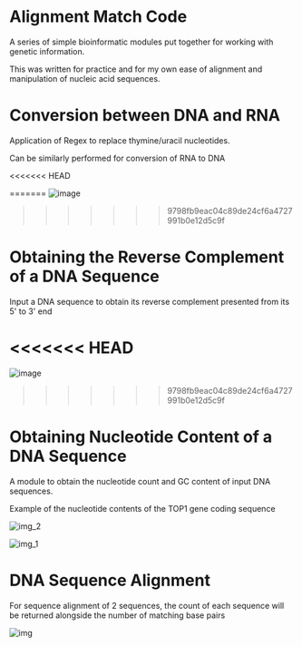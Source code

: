 # Alignment Match Code
A series of simple bioinformatic modules put together for working with genetic information.

This was written for practice and for my own ease of alignment and manipulation of nucleic acid sequences.

# Conversion between DNA and RNA
Application of Regex to replace thymine/uracil nucleotides.

Can be similarly performed for conversion of RNA to DNA

<<<<<<< HEAD

=======
![image](https://user-images.githubusercontent.com/61132301/136768216-273aaf8e-acd7-4833-b9ad-6c8d7ec0a9ad.png)
>>>>>>> 9798fb9eac04c89de24cf6a4727991b0e12d5c9f

# Obtaining the Reverse Complement of a DNA Sequence

Input a DNA sequence to obtain its reverse complement presented from its 5' to 3' end

<<<<<<< HEAD
=======
![image](https://user-images.githubusercontent.com/61132301/136768037-0e416fc2-4c03-464c-b58b-00e8d44636ad.png)
>>>>>>> 9798fb9eac04c89de24cf6a4727991b0e12d5c9f


# Obtaining Nucleotide Content of a DNA Sequence

A module to obtain the nucleotide count and GC content of input DNA sequences.

Example of the nucleotide contents of the TOP1 gene coding sequence

![img_2](https://user-images.githubusercontent.com/61132301/136767906-25fc8102-877e-43f4-9754-979bd2c5d93a.png)

![img_1](https://user-images.githubusercontent.com/61132301/136767880-24707b78-e0d8-4620-9b91-a1ea7bd3e307.png)


# DNA Sequence Alignment

For sequence alignment of 2 sequences, the count of each sequence will be returned alongside the number of matching base pairs

![img](https://user-images.githubusercontent.com/61132301/136767948-70052196-b6a3-4b4e-9370-dc74f070f97b.png)

